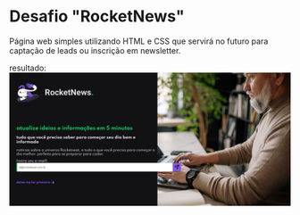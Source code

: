 # Desafio "RocketNews"

Página web simples utilizando HTML e CSS que servirá no futuro para captação de leads ou inscrição em newsletter.

resultado:
![page](images/result.jpg)